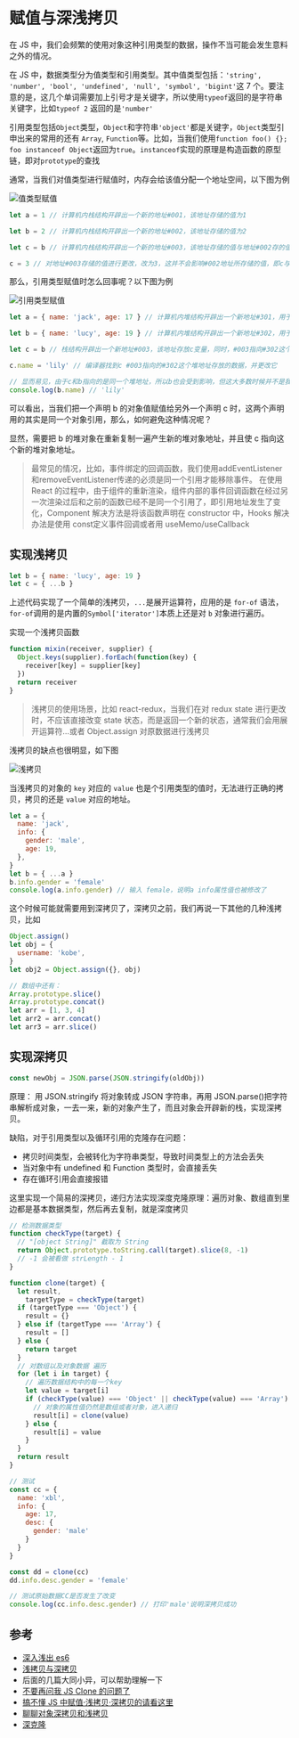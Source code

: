 # 赋值与深浅拷贝

在 JS 中，我们会频繁的使用对象这种引用类型的数据，操作不当可能会发生意料之外的情况。

在 JS 中，数据类型分为值类型和引用类型。其中值类型包括：`'string', 'number', 'bool', 'undefined', 'null', 'symbol', 'bigint'`这 7 个。要注意的是，这几个单词需要加上引号才是关键字，所以使用`typeof`返回的是字符串关键字，比如`typeof 2` 返回的是`'number'`

引用类型包括`Object`类型，`Object`和字符串`'object'`都是关键字，`Object`类型引申出来的常用的还有 `Array`, `Function`等。比如，当我们使用`function foo() {}; foo instanceof Object`返回为`true`。`instanceof`实现的原理是构造函数的原型链，即对`prototype`的查找

通常，当我们对值类型进行赋值时，内存会给该值分配一个地址空间，以下图为例

![值类型赋值](./images/copy/copy1.png)

```js
let a = 1 // 计算机内栈结构开辟出一个新的地址#001，该地址存储的值为1

let b = 2 // 计算机内栈结构开辟出一个新的地址#002，该地址存储的值为2

let c = b // 计算机内栈结构开辟出一个新的地址#003，该地址存储的值与地址#002存的值一样，都是2

c = 3 // 对地址#003存储的值进行更改，改为3，这并不会影响#002地址所存储的值，即c与b值得变化互相不会影响
```

那么，引用类型赋值时怎么回事呢？以下图为例

![引用类型赋值](./images/copy/copy2.png)

```js
let a = { name: 'jack', age: 17 } // 计算机内堆结构开辟出一个新地址#301，用于存放 {name: 'jack', age: 17}。紧接着，栈结构开辟出一个新地址#001，该地址存放a变量，同时，#001指向#301这个堆地址

let b = { name: 'lucy', age: 19 } // 计算机内堆结构开辟出一个新地址#302，用于存放 {name: 'lucy', age: 19}。紧接着，栈结构开辟出一个新地址#002，该地址存放b变量，同时，#002指向#302这个堆地址

let c = b // 栈结构开辟出一个新地址#003，该地址存放c变量，同时，#003指向#302这个堆地址，也就是说#002与#003指向的是同一个堆地址

c.name = 'lily' // 编译器找到c #003指向的#302这个堆地址存放的数据，并更改它

// 显而易见，由于c和b指向的是同一个堆地址，所以b也会受到影响，但这大多数时候并不是我们想要的结果
console.log(b.name) // 'lily'
```

可以看出，当我们把一个声明 b 的对象值赋值给另外一个声明 c 时，这两个声明用的其实是同一个对象引用，那么，如何避免这种情况呢？

显然，需要把 b 的堆对象在重新复制一遍产生新的堆对象地址，并且使 c 指向这个新的堆对象地址。

> 最常见的情况，比如，事件绑定的回调函数，我们使用addEventListener和removeEventListener传递的必须是同一个引用才能移除事件。
> 在使用 React 的过程中，由于组件的重新渲染，组件内部的事件回调函数在经过另一次渲染过后和之前的函数已经不是同一个引用了，即引用地址发生了变化，Component 解决方法是将该函数声明在 constructor 中，Hooks 解决办法是使用 const定义事件回调或者用 useMemo/useCallback

## 实现浅拷贝

```js
let b = { name: 'lucy', age: 19 }
let c = { ...b }
```

上述代码实现了一个简单的浅拷贝，`...`是展开运算符，应用的是 `for-of` 语法，`for-of`调用的是内置的`Symbol['iterator']`本质上还是对 `b` 对象进行遍历。

实现一个浅拷贝函数

```js
function mixin(receiver, supplier) {
  Object.keys(supplier).forEach(function(key) {
    receiver[key] = supplier[key]
  })
  return receiver
}
```

> 浅拷贝的使用场景，比如 react-redux，当我们在对 redux state 进行更改时，不应该直接改变 state 状态，而是返回一个新的状态，通常我们会用展开运算符...或者 Object.assign 对原数据进行浅拷贝

浅拷贝的缺点也很明显，如下图

![浅拷贝](./images/copy/copy3.png)

当浅拷贝的对象的 `key` 对应的 `value` 也是个引用类型的值时，无法进行正确的拷贝，拷贝的还是 `value` 对应的地址。

```js
let a = {
  name: 'jack',
  info: {
    gender: 'male',
    age: 19,
  },
}
let b = { ...a }
b.info.gender = 'female'
console.log(a.info.gender) // 输入 female，说明a info属性值也被修改了
```

这个时候可能就需要用到深拷贝了，深拷贝之前，我们再说一下其他的几种浅拷贝，比如

```js
Object.assign()
let obj = {
  username: 'kobe',
}
let obj2 = Object.assign({}, obj)

// 数组中还有：
Array.prototype.slice()
Array.prototype.concat()
let arr = [1, 3, 4]
let arr2 = arr.concat()
let arr3 = arr.slice()
```

## 实现深拷贝

```js
const newObj = JSON.parse(JSON.stringify(oldObj))
```

原理： 用 JSON.stringify 将对象转成 JSON 字符串，再用 JSON.parse()把字符串解析成对象，一去一来，新的对象产生了，而且对象会开辟新的栈，实现深拷贝。

缺陷，对于引用类型以及循环引用的克隆存在问题：

- 拷贝时间类型，会被转化为字符串类型，导致时间类型上的方法会丢失
- 当对象中有 undefined 和 Function 类型时，会直接丢失
- 存在循环引用会直接报错

这里实现一个简易的深拷贝，递归方法实现深度克隆原理：遍历对象、数组直到里边都是基本数据类型，然后再去复制，就是深度拷贝

```js
// 检测数据类型
function checkType(target) {
  // "[object String]" 截取为 String
  return Object.prototype.toString.call(target).slice(8, -1)
  // -1 会被看做 strLength - 1
}

function clone(target) {
  let result,
    targetType = checkType(target)
  if (targetType === 'Object') {
    result = {}
  } else if (targetType === 'Array') {
    result = []
  } else {
    return target
  }
  // 对数组以及对象数据 遍历
  for (let i in target) {
    // 遍历数据结构中的每一个key
    let value = target[i]
    if (checkType(value) === 'Object' || checkType(value) === 'Array') {
      // 对象的属性值仍然是数组或者对象，进入递归
      result[i] = clone(value)
    } else {
      result[i] = value
    }
  }
  return result
}

// 测试
const cc = {
  name: 'xbl',
  info: {
    age: 17,
    desc: {
      gender: 'male'
    }
  }
}

const dd = clone(cc)
dd.info.desc.gender = 'female'

// 测试原始数据CC是否发生了改变
console.log(cc.info.desc.gender) // 打印'male'说明深拷贝成功
```

## 参考

- [深入浅出 es6]()
- [浅拷贝与深拷贝](https://juejin.im/post/5b5dcf8351882519790c9a2e)
- 后面的几篇大同小异，可以帮助理解一下
- [不要再问我 JS Clone 的问题了](https://juejin.im/post/5d5a8be3f265da03b638ad28)
- [搞不懂 JS 中赋值·浅拷贝·深拷贝的请看这里](https://juejin.im/post/5d235d1ef265da1b855c7b5d)
- [聊聊对象深拷贝和浅拷贝](https://juejin.im/post/5c26dd8fe51d4570c053e08b)
- [深克隆](https://www.cxymsg.com/guide/jsWritten.html#深克隆（deepclone）)
